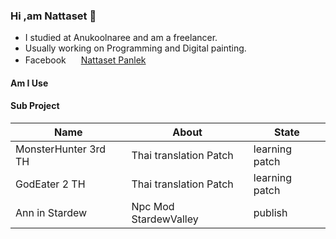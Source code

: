 ### Hi ,am Nattaset 👋
- I studied at Anukoolnaree and am a freelancer.
- Usually working on Programming and Digital painting.
- Facebook <img height="16px" src="https://cdn.svgporn.com/logos/facebook.svg"> [Nattaset Panlek](https://www.facebook.com/EarthNattasetPanlek/)

#### Am I Use



#### Sub Project
Name | About | State
------------ | ------------- | -------------
MonsterHunter 3rd TH | Thai translation Patch | learning patch
GodEater 2 TH | Thai translation Patch | learning patch
Ann in Stardew | Npc Mod StardewValley | publish

